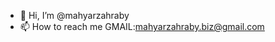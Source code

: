 - 👋 Hi, I’m @mahyarzahraby
- 📫 How to reach me GMAIL:mahyarzahraby.biz@gmail.com

<!---
mahyarzahraby/mahyarzahraby is a ✨ special ✨ repository because its `README.md` (this file) appears on your GitHub profile.
You can click the Preview link to take a look at your changes.
--->
